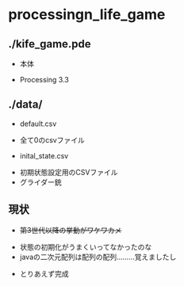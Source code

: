# processingn_life_game

## ./kife_game.pde
* 本体
 - Processing 3.3

## ./data/
* default.csv
 - 全て0のcsvファイル
* inital_state.csv
 - 初期状態設定用のCSVファイル
 - グライダー銃


## 現状
* ~~第3世代以降の挙動がワケワカメ~~
 - 状態の初期化がうまくいってなかったのな
 - javaの二次元配列は配列の配列………覚えましたし
* とりあえず完成
